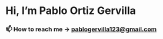 # Hi, I’m Pablo Ortiz Gervilla

### 📫 How to reach me -> pablogervilla123@gmail.com
<!---
Malec9/Malec9 is a ✨ special ✨ repository because its `README.md` (this file) appears on your GitHub profile.
You can click the Preview link to take a look at your changes.
--->
